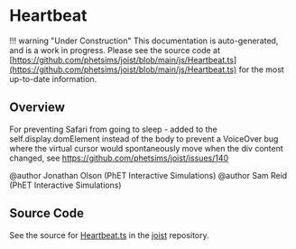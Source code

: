 # Heartbeat

!!! warning "Under Construction"
    This documentation is auto-generated, and is a work in progress. Please see the source code at
    [https://github.com/phetsims/joist/blob/main/js/Heartbeat.ts](https://github.com/phetsims/joist/blob/main/js/Heartbeat.ts) for the most up-to-date information.

## Overview

For preventing Safari from going to sleep - added to the self.display.domElement instead of the body to prevent a VoiceOver bug
where the virtual cursor would spontaneously move when the div content changed, see https://github.com/phetsims/joist/issues/140

@author Jonathan Olson (PhET Interactive Simulations)
@author Sam Reid (PhET Interactive Simulations)



## Source Code

See the source for [Heartbeat.ts](https://github.com/phetsims/joist/blob/main/js/Heartbeat.ts) in the [joist](https://github.com/phetsims/joist) repository.

